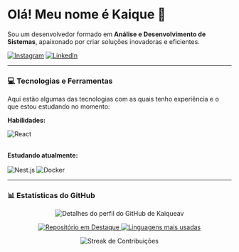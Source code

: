 # Olá! Meu nome é Kaique 👋

Sou um desenvolvedor formado em **Análise e Desenvolvimento de Sistemas**, apaixonado por criar soluções inovadoras e eficientes.

[![Instagram](https://img.shields.io/badge/Instagram-E4405F?style=for-the-badge&logo=instagram&logoColor=white)](https://www.instagram.com/ogkaique/)
[![LinkedIn](https://img.shields.io/badge/LinkedIn-0077B5?style=for-the-badge&logo=linkedin&logoColor=white)](https://www.linkedin.com/in/kaique-cerqueira-bb3016272/)

---

### 💻 Tecnologias e Ferramentas

Aqui estão algumas das tecnologias com as quais tenho experiência e o que estou estudando no momento:

**Habilidades:**
<div style="display: inline_block">
    <img align="center" alt="React" src="https://img.shields.io/badge/React-20232A?style=for-the-badge&logo=react&logoColor=61DAFB">
</div>

<br>

**Estudando atualmente:**
<div style="display: inline_block">
    <img align="center" alt="Nest.js" src="https://img.shields.io/badge/nestjs-%23E0234E.svg?style=for-the-badge&logo=nestjs&logoColor=white">
    <img align="center" alt="Docker" src="https://img.shields.io/badge/docker-%230db7ed.svg?style=for-the-badge&logo=docker&logoColor=white">
</div>

---

### 📊 Estatísticas do GitHub

<p align="center">
  <img src="https://github-profile-summary-cards.vercel.app/api/cards/profile-details?username=Kaiqueav&theme=gruvbox" alt="Detalhes do perfil do GitHub de Kaiqueav"/>
</p>

<p align="center">
  <a href="https://github.com/Kaiqueav">
    <img src="https://github-readme-stats.vercel.app/api/pin/?username=Kaiqueav&repo=pedeAi&theme=gruvbox&show_owner=true" alt="Repositório em Destaque">
    <img src="https://github-readme-stats.vercel.app/api/top-langs/?username=Kaiqueav&layout=compact&theme=gruvbox&langs_count=6" alt="Linguagens mais usadas">
  </a>
</p>

<p align="center">
  <img src="http://github-readme-streak-stats.herokuapp.com?user=Kaiqueav&theme=gruvbox&hide_border=true" alt="Streak de Contribuições">
</p>
